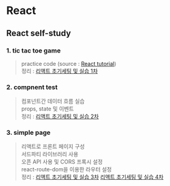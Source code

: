 # React
## React self-study 

### 1. tic tac toe game

>practice code (source : [React tutorial](https://reactjs.org/tutorial/tutorial.html))  
>정리 : [리액트 초기세팅 및 실습 1차](https://kline1103.tistory.com/55?category=426769)

### 2. compnent test

>컴포넌트간 데이터 흐름 실습  
>props, state 및 이벤트   
>정리 : [리액트 초기세팅 및 실습 2차](https://kline1103.tistory.com/65?category=426769)    


### 3. simple page

>리액트로 프론트 페이지 구성  
>서드파티 라이브러리 사용  
>오픈 API 사용 및 CORS 프록시 설정  
>react-route-dom을 이용한 라우터 설정  
>정리 : [리액트 초기세팅 및 실습 3차](https://kline1103.tistory.com/67?category=426769) 
>       [리액트 초기세팅 및 실습 4차](https://kline1103.tistory.com/69?category=426769)  
